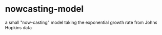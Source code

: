 # nowcasting-model
a small "now-casting" model taking the exponential growth rate from Johns Hopkins data
